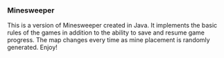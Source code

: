 ### Minesweeper

This is a version of Minesweeper created in Java. It implements the basic 
rules of the games in addition to the ability to save and resume game progress.
The map changes every time as mine placement is randomly generated. Enjoy!
